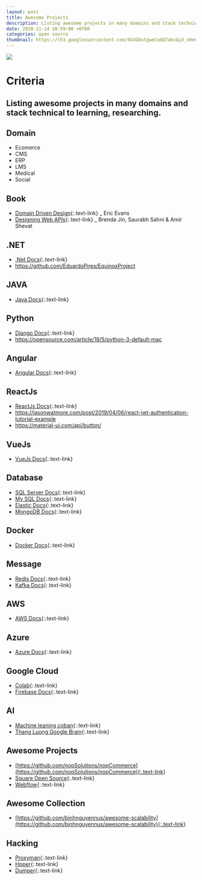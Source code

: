 ```yaml
---
layout: post
title: Awesome Projects
description: Listing awesome projects in many domains and stack technical.
date: 2020-11-14 10:59:00 +0700
categories: open source
thumbnail: https://lh3.googleusercontent.com/45XG8utgweCodQ7akcGy3_xHenwKINi5XB-Omon1017OBR57x7T6WyN7YGUV9IcKvCoxnru4z80w5vflKLhS9BJutINXmEqOKOhpOKFCcFWzBdJMHwFsePtQO7Dt0H5JleRdfy429Y7i6EmMIO92NCDqSY-33mIJ2FYRv0a53N8DKGxDZVL7ja7TEqkHHaUcSLchGDq40AS-Dyq8rXBcqMJ4PiXcbD0vgT0OKBQdfAIVYJJr76f82HYfX_mh7lek-EWe7xpw6Iv7bTXMK2PD0CCCu_t5u_FJKr6K3ycYjLeM8FT9LbIJ-6A6brr4_3hKCVCRp8z_y20ZyxAQ-D_1pi2rXw-9a7x4ulWbYXzFYsDKpEVxuhQ0bC8XzaG4c5zlMdUAmdjkHxJXTdqF50mSbj6dbeZ3Az-U7EHfeaTOiUDOs-1ZmQKMPB5mr336v1YOrYLxrN8HKmTcWUjf8kUZWS_UcExcoAC9ZuhNKGAjY_2FyAeYFlrPK-ErczRXp7Cb3OZImfsJy71iYc-_72rx5BBcTyR3pMUFwBl5Xc9OEStvHHfnqtdMUxZNvK8NWhY7XOJQBh_t4nnfwo1kxxPSSnNlrQnXiXyoPQOA5qPgvI1Ghdcs6xOGnpORDM6UD-XyFnFVTmpqYXISyoPNIOSPskTIVLqvi1tcT6SvEWuoqWVVV4RVLFZ5epIq_rCmNw39R4ALImgsI6LYH8W1Y25CK7nDTtjphEeb6TAgg0ntdw641y9a=w1024-h576-no
---
```

![](https://lh3.googleusercontent.com/45XG8utgweCodQ7akcGy3_xHenwKINi5XB-Omon1017OBR57x7T6WyN7YGUV9IcKvCoxnru4z80w5vflKLhS9BJutINXmEqOKOhpOKFCcFWzBdJMHwFsePtQO7Dt0H5JleRdfy429Y7i6EmMIO92NCDqSY-33mIJ2FYRv0a53N8DKGxDZVL7ja7TEqkHHaUcSLchGDq40AS-Dyq8rXBcqMJ4PiXcbD0vgT0OKBQdfAIVYJJr76f82HYfX_mh7lek-EWe7xpw6Iv7bTXMK2PD0CCCu_t5u_FJKr6K3ycYjLeM8FT9LbIJ-6A6brr4_3hKCVCRp8z_y20ZyxAQ-D_1pi2rXw-9a7x4ulWbYXzFYsDKpEVxuhQ0bC8XzaG4c5zlMdUAmdjkHxJXTdqF50mSbj6dbeZ3Az-U7EHfeaTOiUDOs-1ZmQKMPB5mr336v1YOrYLxrN8HKmTcWUjf8kUZWS_UcExcoAC9ZuhNKGAjY_2FyAeYFlrPK-ErczRXp7Cb3OZImfsJy71iYc-_72rx5BBcTyR3pMUFwBl5Xc9OEStvHHfnqtdMUxZNvK8NWhY7XOJQBh_t4nnfwo1kxxPSSnNlrQnXiXyoPQOA5qPgvI1Ghdcs6xOGnpORDM6UD-XyFnFVTmpqYXISyoPNIOSPskTIVLqvi1tcT6SvEWuoqWVVV4RVLFZ5epIq_rCmNw39R4ALImgsI6LYH8W1Y25CK7nDTtjphEeb6TAgg0ntdw641y9a=w1024-h576-no)

# Criteria
Listing awesome projects in many domains and stack technical to learning, researching.
---

## Domain
- Ecomerce
- CMS
- ERP
- LMS
- Medical
- Social

## Book
- [Domain Driven Design](https://drive.google.com/file/d/1aGqTRfGDbKAKPgxaZozpeR0QaPSdU2N4/view?usp=sharing){:.text-link} _ Eric Evans
- [Designing Web APIs](https://drive.google.com/file/d/142lqveMGzB1UTgFefXHMlzqhU9K_kHNt/view?usp=sharing){:.text-link} _ Brenda Jin, Saurabh Sahni & Amir Shevat

## .NET
- [.Net Docs](https://docs.microsoft.com/en-us/dotnet/){:.text-link}
- https://github.com/EduardoPires/EquinoxProject

## JAVA
- [Java Docs](https://docs.oracle.com/javase/tutorial/){:.text-link}

## Python
- [Django Docs](https://docs.djangoproject.com/en/3.0/){:.text-link}
- https://opensource.com/article/19/5/python-3-default-mac

## Angular
- [Angular Docs](https://angular.io/docs){:.text-link}

## ReactJs
- [ReactJs Docs](https://reactjs.org/docs/getting-started.html){:.text-link}
- https://jasonwatmore.com/post/2019/04/06/react-jwt-authentication-tutorial-example
- https://material-ui.com/api/button/

## VueJs
- [VueJs Docs](https://vuejs.org/v2/guide/){:.text-link}

## Database
- [SQL Server Docs](https://docs.microsoft.com/en-us/sql/sql-server/?view=sql-server-ver15){:.text-link}
- [My SQL Docs](https://dev.mysql.com/doc/){:.text-link}
- [Elastic Docs](https://www.elastic.co/guide/index.html){:.text-link}
- [MongoDB Docs](https://docs.mongodb.com/){:.text-link}

## Docker
- [Docker Docs](https://docs.docker.com/){:.text-link}

## Message
- [Redis Docs](https://redis.io/documentation){:.text-link}
- [Kafka Docs](https://kafka.apache.org/documentation/){:.text-link}

## AWS
- [AWS Docs](https://docs.aws.amazon.com/){:.text-link}

## Azure
- [Azure Docs](https://docs.microsoft.com/en-us/azure/){:.text-link}

## Google Cloud
- [Colab](https://cloud.google.com/automl-tables/docs/notebooks?hl=vi){:.text-link}
- [Firebase Docs](https://firebase.google.com/docs){:.text-link}

## AI
- [Machine leaning coban](https://machinelearningcoban.com/){:.text-link}
- [Thang Luong Google Brain](https://research.google/people/105176/){:.text-link}

## Awesome Projects
- [https://github.com/nopSolutions/nopCommerce](https://github.com/nopSolutions/nopCommerce){:.text-link}
- [Square Open Source](https://square.github.io/){:.text-link}
- [Webflow](https://webflow.com/){:.text-link}

## Awesome Collection
- [https://github.com/binhnguyennus/awesome-scalability](https://github.com/binhnguyennus/awesome-scalability){:.text-link}

## Hacking
- [Proxyman](https://proxyman.io/){:.text-link}
- [Hpper](https://www.hopperapp.com/download.html){:.text-link}
- [Dumper](https://bananafishsoftware.com/products/dumper){:.text-link}


